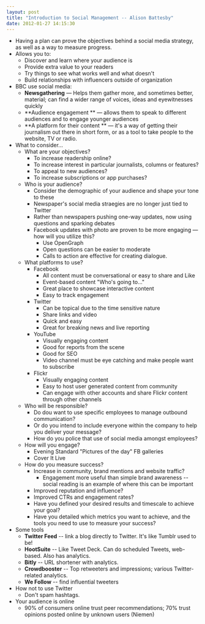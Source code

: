 ```yaml
---
layout: post
title: "Introduction to Social Management -- Alison Battesby"
date: 2012-01-27 14:15:30
---
```


* Having a plan can prove the objectives behind a social media strategy, as well as a way to measure progress.
* Allows you to:
    * Discover and learn where your audience is
    * Provide extra value to your readers
    * Try things to see what works well and what doesn't
    * Build relationships with influencers outside of organization
* BBC use social media:
    * **Newsgathering** — Helps them gather more, and sometimes better, material; can find a wider range of voices, ideas and eyewitnesses quickly
    * **Audience engagement ** — allows them to speak to different audiences and to engage younger audiences
    * **A platform for their content ** — it's a way of getting their journalism out there in short form, or as a tool to take people to the website, TV or radio.
* What to consider...
    * What are your objectives?
        * To increase readership online?
        * To increase interest in particular journalists, columns or features?
        * To appeal to new audiences?
        * To increase subscriptions or app purchases?
    * Who is your audience?
        * Consider the demographic of your audience and shape your tone to these
        * Newspaper's social media straegies are no longer just tied to Twitter
        * Rather than newspapers pushing one-way updates, now using questions and sparking debates
        * Facebook updates with photo are proven to be more engaging — how will you utilize this?
            * Use OpenGraph
            * Open questions can be easier to moderate
            * Calls to action are effective for creating dialogue.
    * What platforms to use?
        * Facebook
             * All content must be conversational or easy to share and Like
             * Event-based content "Who's going to..."
             * Great place to showcase interactive content
             * Easy to track engagement
        * Twitter
             * Can be topical due to the time sensitive nature
             * Share links and video
             * Quick and easy
             * Great for breaking news and live reporting
        * YouTube
             * Visually engaging content
             * Good for reports from the scene
             * Good for SEO
             * Video channel must be eye catching and make people want to subscribe
        * Flickr
             * Visually engaging content
             * Easy to host user generated content from community
             * Can engage with other accounts and share Flickr content through other channels
    * Who will be responsible?
        * Do dou want to use specific employees to manage outbound communication?
        * Or do you intend to include everyone within the company to help you deliver your message?
        * How do you police that use of social media amongst employees?
    * How will you engage?
        * Evening Standard "Pictures of the day" FB galleries
        * Cover It Live
     * How do you measure success?
        * Increase in community, brand mentions and website traffic?
            * Engagement more useful than simple brand awareness -- social reading is an example of where this can be important
        * Improved reputation and influence?
        * Improved CTRs and engagement rates?
        * Have you defined your desired results and timescale to achieve your goal?
        * Have you detailed which metrics you want to achieve, and the tools you need to use to measure your success?
* Some tools
    + **Twitter Feed** -- link a blog directly to Twitter. It's like Tumblr used to be!
    + **HootSuite** -- Like Tweet Deck. Can do scheduled Tweets, web-based. Also has analytics.
    + **Bitly** -- URL shortener with analytics.
    + **Crowdbooster** -- Top retweeters and impressions; various Twitter-related analytics.
    + **We Follow** -- find influential tweeters
* How not to use Twitter
    * Don't spam hashtags.
* Your audience is online
    * 90% of consumers online trust peer recommendations; 70% trust opinions posted online by unknown users (Niemen)
